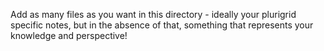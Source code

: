 Add as many files as you want in this directory - ideally your plurigrid specific notes, but in the absence of that, something that represents your knowledge and perspective!
